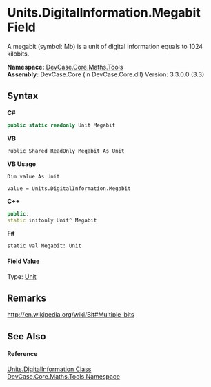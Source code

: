 # Units.DigitalInformation.Megabit Field
 

A megabit (symbol: Mb) is a unit of digital information equals to 1024 kilobits.

**Namespace:**&nbsp;<a href="N_DevCase_Core_Maths_Tools">DevCase.Core.Maths.Tools</a><br />**Assembly:**&nbsp;DevCase.Core (in DevCase.Core.dll) Version: 3.3.0.0 (3.3)

## Syntax

**C#**<br />
``` C#
public static readonly Unit Megabit
```

**VB**<br />
``` VB
Public Shared ReadOnly Megabit As Unit
```

**VB Usage**<br />
``` VB Usage
Dim value As Unit

value = Units.DigitalInformation.Megabit

```

**C++**<br />
``` C++
public:
static initonly Unit^ Megabit
```

**F#**<br />
``` F#
static val Megabit: Unit
```


#### Field Value
Type: <a href="T_DevCase_Core_Maths_Unit">Unit</a>

## Remarks
<a href="http://en.wikipedia.org/wiki/Bit#Multiple_bits" target="_blank">http://en.wikipedia.org/wiki/Bit#Multiple_bits</a>

## See Also


#### Reference
<a href="T_DevCase_Core_Maths_Tools_Units_DigitalInformation">Units.DigitalInformation Class</a><br /><a href="N_DevCase_Core_Maths_Tools">DevCase.Core.Maths.Tools Namespace</a><br />